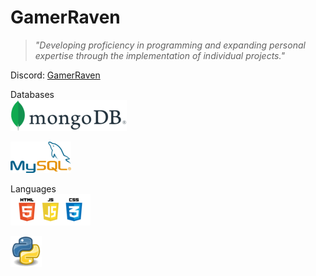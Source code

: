 # GamerRaven

> *"Developing proficiency in programming and expanding personal expertise through the implementation of individual projects."*

Discord:
[GamerRaven](https://www.discord.com)

Databases  
![mongoDB](https://github.com/GamerRaven/GamerRaven/blob/main/mongoDB.png?raw=true)

![MySQL](https://github.com/GamerRaven/GamerRaven/blob/main/mySQL.png?raw=true)

Languages  
![HTML CSS JavaScript](https://github.com/GamerRaven/GamerRaven/blob/main/hcj.png?raw=true)

![Python](https://github.com/GamerRaven/GamerRaven/blob/main/Python.png?raw=true)
